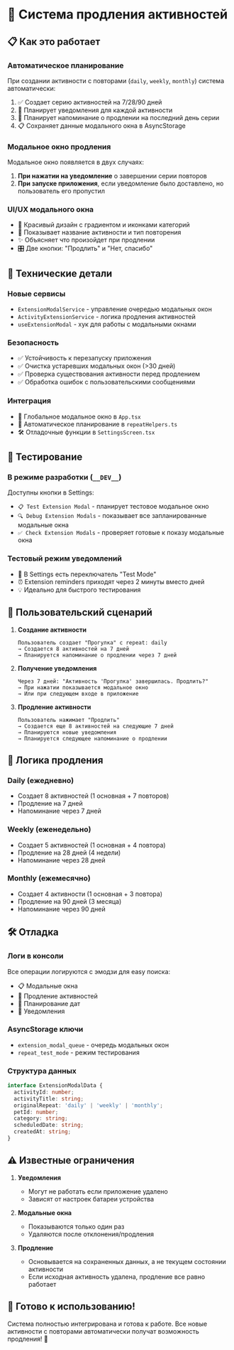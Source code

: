 # 🔄 Система продления активностей

## 📋 Как это работает

### **Автоматическое планирование**
При создании активности с повторами (`daily`, `weekly`, `monthly`) система автоматически:
1. ✅ Создает серию активностей на 7/28/90 дней
2. 📅 Планирует уведомления для каждой активности
3. 📲 Планирует напоминание о продлении на последний день серии
4. 📋 Сохраняет данные модального окна в AsyncStorage

### **Модальное окно продления**
Модальное окно появляется в двух случаях:
1. **При нажатии на уведомление** о завершении серии повторов
2. **При запуске приложения**, если уведомление было доставлено, но пользователь его пропустил

### **UI/UX модального окна**
- 🎨 Красивый дизайн с градиентом и иконками категорий
- 📝 Показывает название активности и тип повторения
- ✨ Объясняет что произойдет при продлении
- 🎛️ Две кнопки: "Продлить" и "Нет, спасибо"

## 🔧 Технические детали

### **Новые сервисы**
- `ExtensionModalService` - управление очередью модальных окон
- `ActivityExtensionService` - логика продления активностей
- `useExtensionModal` - хук для работы с модальными окнами

### **Безопасность**
- ✅ Устойчивость к перезапуску приложения
- ✅ Очистка устаревших модальных окон (>30 дней)
- ✅ Проверка существования активности перед продлением
- ✅ Обработка ошибок с пользовательскими сообщениями

### **Интеграция**
- 📱 Глобальное модальное окно в `App.tsx`
- 🔄 Автоматическое планирование в `repeatHelpers.ts`
- 🛠️ Отладочные функции в `SettingsScreen.tsx`

## 🧪 Тестирование

### **В режиме разработки (`__DEV__`)**
Доступны кнопки в Settings:
- `📋 Test Extension Modal` - планирует тестовое модальное окно
- `🔍 Debug Extension Modals` - показывает все запланированные модальные окна
- `✅ Check Extension Modals` - проверяет готовые к показу модальные окна

### **Тестовый режим уведомлений**
- 🔧 В Settings есть переключатель "Test Mode"
- ⏰ Extension reminders приходят через 2 минуты вместо дней
- 💡 Идеально для быстрого тестирования

## 📱 Пользовательский сценарий

1. **Создание активности**
   ```
   Пользователь создает "Прогулка" с repeat: daily
   → Создается 8 активностей на 7 дней
   → Планируется напоминание о продлении через 7 дней
   ```

2. **Получение уведомления**
   ```
   Через 7 дней: "Активность 'Прогулка' завершилась. Продлить?"
   → При нажатии показывается модальное окно
   → Или при следующем входе в приложение
   ```

3. **Продление активности**
   ```
   Пользователь нажимает "Продлить"
   → Создается еще 8 активностей на следующие 7 дней
   → Планируются новые уведомления
   → Планируется следующее напоминание о продлении
   ```

## 🔄 Логика продления

### **Daily (ежедневно)**
- Создает 8 активностей (1 основная + 7 повторов)
- Продление на 7 дней
- Напоминание через 7 дней

### **Weekly (еженедельно)**
- Создает 5 активностей (1 основная + 4 повтора)
- Продление на 28 дней (4 недели)
- Напоминание через 28 дней

### **Monthly (ежемесячно)**
- Создает 4 активности (1 основная + 3 повтора)
- Продление на 90 дней (3 месяца)
- Напоминание через 90 дней

## 🛠️ Отладка

### **Логи в консоли**
Все операции логируются с эмодзи для easy поиска:
- 📋 Модальные окна
- 🔄 Продление активностей
- 📅 Планирование дат
- 🔔 Уведомления

### **AsyncStorage ключи**
- `extension_modal_queue` - очередь модальных окон
- `repeat_test_mode` - режим тестирования

### **Структура данных**
```typescript
interface ExtensionModalData {
  activityId: number;
  activityTitle: string;
  originalRepeat: 'daily' | 'weekly' | 'monthly';
  petId: number;
  category: string;
  scheduledDate: string;
  createdAt: string;
}
```

## ⚠️ Известные ограничения

1. **Уведомления**
   - Могут не работать если приложение удалено
   - Зависят от настроек батареи устройства

2. **Модальные окна**
   - Показываются только один раз
   - Удаляются после отклонения/продления

3. **Продление**
   - Основывается на сохраненных данных, а не текущем состоянии активности
   - Если исходная активность удалена, продление все равно работает

## 🚀 Готово к использованию!

Система полностью интегрирована и готова к работе. Все новые активности с повторами автоматически получат возможность продления! 🎉 